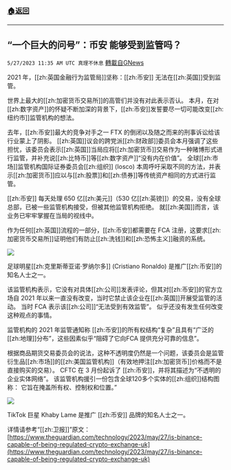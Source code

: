 ###  [:house:返回](README.md)
---


## “一个巨大的问号”：币安 能够受到监管吗？
`5/27/2023 11:35 AM UTC 真理不休息` [轉載自GNews](https://gnews.org/articles/1335614)

2021 年，[[zh:英国金融行为监管局]]坚称：[[zh:币安]] 无法在[[zh:英国]]受到监管。

世界上最大的[[zh:加密货币交易所]]的高管们并没有对此表示否认。 本月，在对[[zh:数字资产]]的怀疑不断加深的背景下，[[zh:币安]]发誓要尽一切可能改变[[zh:纽约市]]监管机构的想法。

去年，[[zh:币安]]最大的竞争对手之一 FTX 的倒闭以及随之而来的刑事诉讼给该行业蒙上了阴影。 [[zh:英国]]议会的跨党派[[zh:财政部]]委员会本月强调了这些担忧，该委员会表示[[zh:英国]]当局应将[[zh:加密货币]]交易作为一种赌博形式进行监管，并补充说[[zh:比特币]]等[[zh:数字资产]]“没有内在价值”。 全球[[zh:市场]]监管机构国际证券委员会[[zh:组织]] (Iosco) 本周呼吁采取不同的方法，并表示[[zh:加密货币]]应以与[[zh:股票]]和[[zh:债券]]等传统资产相同的方式进行监管。

[[zh:币安]] 每天处理 650 亿[[zh:美元]]（530 亿[[zh:英镑]]）的交易，没有全球总部，已被一些监管机构接受，但被其他监管机构拒绝。 就[[zh:美国]]而言，该业务已牢牢掌握在当局的视线中。

作为任何[[zh:英国]]流程的一部分，[[zh:币安]]都需要在 FCA 注册，这要求[[zh:加密货币交易所]]证明他们有防止[[zh:洗钱]]和[[zh:恐怖主义]]融资的系统。

![](https://ipfs.gnews.org/ipfs/QmRKegY2kBMWZCReeq4yNbZZ1cjdYdTJofNHp8JjPRejcp?filename=The_football_star_Cristiano_Ronaldo_is_among_the_famous_names_to_promote_Binance..webp)

足球明星[[zh:克里斯蒂亚诺·罗纳尔多]] (Cristiano Ronaldo) 是推广[[zh:币安]]的知名人士之一。

该监管机构表示，它没有对具体[[zh:公司]]发表评论，但其对[[zh:币安]]的官方立场自 2021 年以来一直没有改变，当时它禁止该企业在[[zh:英国]]开展受监管的活动。 当时 FCA 表示该[[zh:公司]]“无法受到有效监管”。 似乎还没有发生任何改变这种观点的事情。

监管机构的 2021 年监管通知称 [[zh:币安]]的所有权结构“复杂”且具有“广泛的[[zh:地理]]分布”，这些因素似乎“阻碍了它向FCA 提供充分可靠的信息”。

根据商品期货交易委员会的说法，这种不透明度仍然是一个问题，该委员会是监管衍生品[[zh:市场]]的[[zh:美国监管机构]]（有效地押注[[zh:加密货币]]价格而不是直接购买的交易）。 CFTC 在 3 月份起诉了 [[zh:币安]]，并将其描述为“不透明的企业实体网络”。 该监管机构援引一份包含全球120多个实体的[[zh:组织]]结构图称： 它旨在掩盖所有权、控制权和位置。”

![](https://ipfs.gnews.org/ipfs/QmcCS1Kwu6HMkfcVH8uYewAwvVanNMRcsHEjkVVa7Wvzf9?filename=TikTok_megastar_Khaby_Lame.webp)

TikTok 巨星 Khaby Lame 是推广 [[zh:币安]] 品牌的知名人士之一。

详情请参考“[[zh:卫报]]”原文：[https://www.theguardian.com/technology/2023/may/27/is-binance-capable-of-being-regulated-crypto-exchange-uk](https://www.theguardian.com/technology/2023/may/27/is-binance-capable-of-being-regulated-crypto-exchange-uk)
